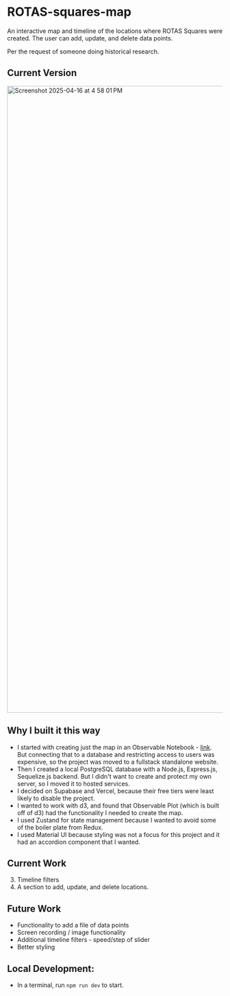 # ROTAS-squares-map
An interactive map and timeline of the locations where ROTAS Squares were created. The user can add, update, and delete data points. 

Per the request of someone doing historical research.

## Current Version

<img width="1463" alt="Screenshot 2025-04-16 at 4 58 01 PM" src="https://github.com/user-attachments/assets/f95eb911-5bcc-46c1-915f-c68447a90fdf" />

## Why I built it this way
- I started with creating just the map in an Observable Notebook - [link](https://observablehq.com/d/7f4625aa405d37c1). But connecting that to a database and restricting access to users was expensive, so the project was moved to a fullstack standalone website.
- Then I created a local PostgreSQL database with a Node.js, Express.js, Sequelize.js backend. But I didn't want to create and protect my own server, so I moved it to hosted services.
- I decided on Supabase and Vercel, because their free tiers were least likely to disable the project.
- I wanted to work with d3, and found that Observable Plot (which is built off of d3) had the functionality I needed to create the map.
- I used Zustand for state management because I wanted to avoid some of the boiler plate from Redux.
- I used Material UI because styling was not a focus for this project and it had an accordion component that I wanted.

## Current Work
3. Timeline filters
4. A section to add, update, and delete locations.

## Future Work
- Functionality to add a file of data points
- Screen recording / image functionality
- Additional timeline filters - speed/step of slider
- Better styling

## Local Development:
- In a terminal, run ``` npm run dev ``` to start.

